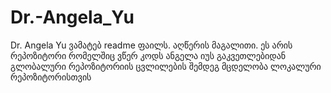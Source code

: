 # Dr.-Angela_Yu
Dr. Angela Yu
ვამატებ readme ფაილს.
აღწერის მაგალითი.
ეს არის რეპოზიტორი რომელშიც ვწერ კოდს ანგელა იუს გაკვეთლებიდან
გლობალური რეპოზიტორიის ცვლილების შემდეგ მცდელობა ლოკალური რეპოზიტორისთვის
